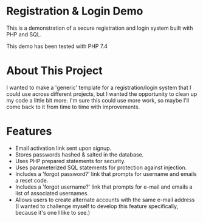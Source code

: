 # Registration & Login Demo

This is a demonstration of a secure registration and login system built with PHP and SQL.

This demo has been tested with PHP 7.4

# About This Project

I wanted to make a 'generic' template for a registration/login system that I could use across different projects, but I wanted the opportunity to clean up my code a little bit more. I'm sure this could use more work, so maybe I'll come back to it from time to time with improvements.

# Features

- Email activation link sent upon signup.
- Stores passwords hashed & salted in the database.
- Uses PHP prepared statements for security.
- Uses parameterized SQL statements for protection against injection.
- Includes a 'forgot password?' link that prompts for username and emails a reset code.
- Includes a 'forgot username?' link that prompts for e-mail and emails a list of associated usernames.
- Allows users to create alternate accounts with the same e-mail address (I wanted to challenge myself to develop this feature specifically, because it's one I like to see.)
